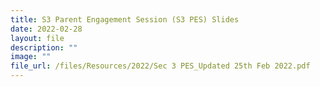 ```yaml
---
title: S3 Parent Engagement Session (S3 PES) Slides
date: 2022-02-28
layout: file
description: ""
image: ""
file_url: /files/Resources/2022/Sec 3 PES_Updated 25th Feb 2022.pdf
---
```


